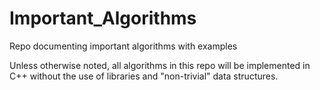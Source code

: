 # Important_Algorithms
Repo documenting important algorithms with examples

Unless otherwise noted, all algorithms in this repo will be implemented in C++ without the use of libraries and "non-trivial" data structures.

